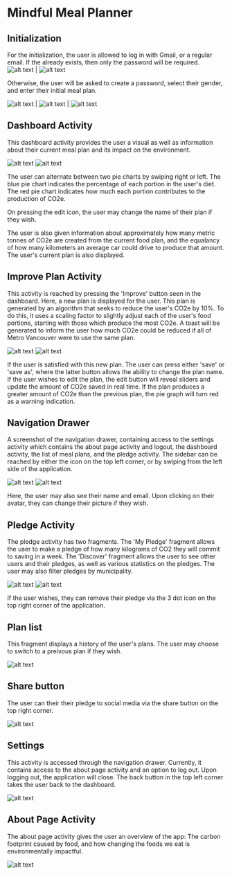 # Mindful Meal Planner 

## Initialization
For the initialization, the user is allowed to log in with Gmail, or a regular email. If the already exists, then only the password will be required. 
![alt text](ReadmePic/Register.PNG) | ![alt text](ReadmePic/signInExisting.PNG)


Otherwise, the user will be asked to create a password, select their gender, and enter their initial meal plan.


![alt text](ReadmePic/Greetings.PNG) | ![alt text](ReadmePic/selectGender.PNG) | ![alt text](ReadmePic/updateMealPlan.PNG)

## Dashboard Activity
This dashboard activity provides the user a visual as well as information about their current meal plan and its impact on the environment.

![alt text](ReadmePic/dashboardPie1.PNG) ![alt text](ReadmePic/dashboardPie2.PNG)


The user can alternate between two pie charts by swiping right or left. The blue pie chart indicates the percentage of each portion in the user's diet. The red pie chart indicates how much each portion contributes to the production of CO2e.


On pressing the edit icon, the user may change the name of their plan if they wish.





 
The user is also given information about approximately how many metric tonnes of CO2e are created from the current food plan, and the equalancy of how many kilometers an average car could drive to produce that amount.
The user's current plan is also displayed. 

## Improve Plan Activity
This activity is reached by pressing the 'Improve' button seen in the dashboard. Here, a new plan is displayed for the user. This plan is generated by an algorithm that seeks to reduce the user's CO2e by 10%. To do this, it uses a scaling factor to slightly adjust each of the user's food portions, starting with those which produce the most CO2e.
A toast will be generated to inform the user how much CO2e could be reduced if all of Metro Vancouver were to use the same plan.

![alt text](ReadmePic/improveActivity.PNG) ![alt text](ReadmePic/editImprove.PNG)

If the user is satisfied with this new plan. The user can press either 'save' or 'save as', where the latter button allows the ability to change the plan name.
If the user wishes to edit the plan, the edit button will reveal sliders and update the amount of CO2e saved in real time. If the plan produces a greater amount of CO2e than the previous plan, the pie graph will turn red as a warning indication.



## Navigation Drawer
A screenshot of the navigation drawer, containing access to the settings activity which contains the about page activity and logout, the dashboard activity, the list of meal plans, and the pledge activity. The sidebar can be reached by either the icon on the top left corner, or by swiping from the left side of the application.

![alt text](ReadmePic/drawer.PNG) ![alt text](ReadmePic/changeIcon.PNG)

Here, the user may also see their name and email. Upon clicking on their avatar, they can change their picture if they wish.

## Pledge Activity
The pledge activity has two fragments. The 'My Pledge' fragment allows the user to make a pledge of how many kilograms of CO2 they will commit to saving in a week. The 'Discover' fragment allows the user to see other users and their pledges, as well as various statistics on the pledges. The user may also filter pledges by municipality.

![alt text](ReadmePic/myPledge.PNG) ![alt text](ReadmePic/discover.PNG)

If the user wishes, they can remove their pledge via the 3 dot icon on the top right corner of the application.

## Plan list
This fragment displays a history of the user's plans. The user may choose to switch to a preivous plan if they wish.

![alt text](ReadmePic/PlanList.PNG)

## Share button
The user can their their pledge to social media via the share button on the top right corner.

![alt text](ReadmePic/share2.PNG)


## Settings 
This activity is accessed through the navigation drawer. Currently, it contains access to the about page activity and an option to log out. Upon logging out, the application will close. The back button in the top left corner takes the user back to the dashboard.

![alt text](ReadmePic/settings.PNG)



## About Page Activity
The about page activity gives the user an overview of the app: The carbon footprint caused by food, and how changing the foods we eat is environmentally impactful.


![alt text](ReadmePic/aboutActivity.PNG)


